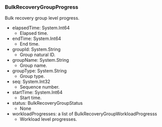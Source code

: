 ### BulkRecoveryGroupProgress
Bulk recovery group level progress.

- elapsedTime: System.Int64
  - Elapsed time.
- endTime: System.Int64
  - End time.
- groupId: System.String
  - Group natural ID.
- groupName: System.String
  - Group name.
- groupType: System.String
  - Group type.
- seq: System.Int32
  - Sequence number.
- startTime: System.Int64
  - Start time.
- status: BulkRecoveryGroupStatus
  - None
- workloadProgresses: a list of BulkRecoveryGroupWorkloadProgresss
  - Workload level progresses.

